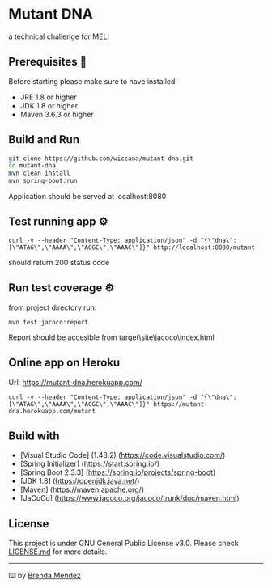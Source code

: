 # Mutant DNA

a technical challenge for MELI

## Prerequisites 🔧

Before starting please make sure to have installed:
* JRE 1.8 or higher
* JDK 1.8 or higher
* Maven 3.6.3 or higher

## Build and Run

```bash
git clone https://github.com/wiccana/mutant-dna.git
cd mutant-dna
mvn clean install
mvn spring-boot:run

```
Application should be served at localhost:8080

## Test running app ⚙️

```
curl -v --header "Content-Type: application/json" -d "{\"dna\":[\"ATAG\",\"AAAA\",\"ACGC\",\"AAAC\"]}" http://localhost:8080/mutant
```
should return 200 status code


## Run test coverage ⚙️

from project directory run:
```
mvn test jacoco:report
```
Report should be accesible from target\site\jacoco\index.html

## Online app on Heroku

Url: https://mutant-dna.herokuapp.com/
```
curl -v --header "Content-Type: application/json" -d "{\"dna\":[\"ATAG\",\"AAAA\",\"ACGC\",\"AAAC\"]}" https://mutant-dna.herokuapp.com/mutant
```

## Build with

* [Visual Studio Code] (1.48.2) (https://code.visualstudio.com/)
* [Spring Initializer] (https://start.spring.io/)
* [Spring Boot 2.3.3] (https://spring.io/projects/spring-boot)
* [JDK 1.8] (https://openjdk.java.net/)
* [Maven] (https://maven.apache.org/)
* [JaCoCo] (https://www.jacoco.org/jacoco/trunk/doc/maven.html)

## License
This project is under GNU General Public License v3.0.
Please check [LICENSE.md](LICENSE.md) for more details.

---
⌨️ by [Brenda Mendez](https://github.com/wiccana)
